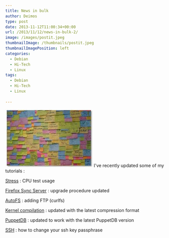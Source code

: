 ```yaml
---
title: News in bulk
author: Deimos
type: post
date: 2013-11-12T11:00:34+00:00
url: /2013/11/12/news-in-bulk-2/
image: /images/postit.jpeg
thumbnailImage: /thumbnails/postit.jpeg
thumbnailImagePosition: left
categories:
  - Debian
  - Hi-Tech
  - Linux
tags:
  - Debian
  - Hi-Tech
  - Linux

---
```

![postit](/images/postit.jpeg)
I've recently updated some of my tutorials :
  
[Stress](http://wiki.deimos.fr/Cpuburn_:_stresser_son_CPU) : CPU test usage
  
[Firefox Sync Server](http://wiki.deimos.fr/Firefox_Sync_Server_:_create_your_own_Sync_Server) : upgrade procedure updated
  
[AutoFS](http://wiki.deimos.fr/AutoFS_:_montage_et_démontage_de_partages) : adding FTP (curlfs)
  
[Kernel compilation](http://wiki.deimos.fr/Recompiler_son_du_noyau_%28Kernel%29) : updated with the latest compression format
  
[PuppetDB](http://wiki.deimos.fr/PuppetDB_:_Augmentez_les_fonctionnalit%C3%A9s_de_votre_Puppet) : updated to work with the latest PuppetDB version
  
[SSH](http://wiki.deimos.fr/OpenSSH_:_Export_/_Echange_de_clefs_SSH#Change_ssh_key_passphrase) : how to change your ssh key passphrase